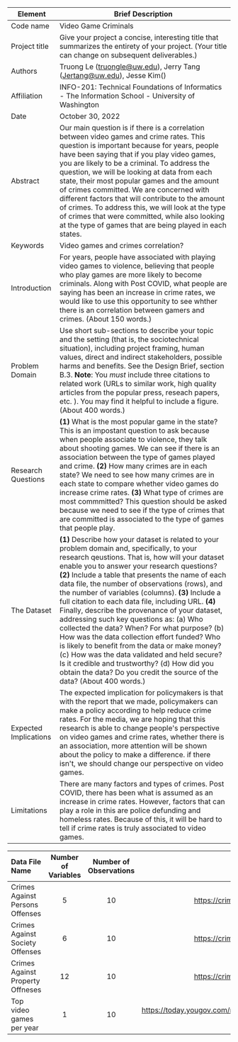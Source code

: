 |Element | Brief Description|
|---------------| --------------
|Code name | Video Game Criminals | 
|Project title| Give your project a concise, interesting title that summarizes the entirety of your project. (Your title can change on subsequent deliverables.) |
|Authors | Truong Le (truongle@uw.edu), Jerry Tang (Jertang@uw.edu), Jesse Kim() |
|Affiliation |  INFO-201: Technical Foundations of Informatics - The Information School - University of Washington |
|Date | October 30, 2022|
|Abstract | Our main question is if there is a correlation between video games and crime rates. This question is important because for years, people have been saying that if you play video games, you are likely to be a criminal. To address the question, we will be looking at data from each state, their most popular games and the amount of crimes committed. We are concerned with different factors that will contribute to the amount of crimes. To address this, we will look at the type of crimes that were committed, while also looking at the type of games that are being played in each states.|
|Keywords | Video games and crimes correlation? |
|Introduction | For years, people have associated with playing video games to violence, believing that people who play games are more likely to become criminals. Along with Post COVID, what people are saying has been an increase in crime rates, we would like to use this opportunity to see whther there is an correlation between gamers and crimes. (About 150 words.) |
|Problem Domain | Use short sub-sections to describe your topic and the setting (that is, the sociotechnical situation), including project framing, human values, direct and indirect stakeholders, possible harms and benefits. See the Design Brief, section B.3. **Note**: You *must* include three citations to related work (URLs to similar work, high quality articles from the popular press, reseach papers, etc. ). You may find it helpful to include a figure.  (About 400 words.) |
|Research Questions | **(1)** What is the most popular game in the state? This is an impostant question to ask because when people associate to violence, they talk about shooting games. We can see if there is an association between the type of games played and crime. **(2)** How many crimes are in each state? We need to see how many crimes are in each state to compare whether video games do increase crime rates. **(3)** What type of crimes are most commmitted? This question should be asked because we need to see if the type of crimes that are committed is associated to the type of games that people play. |
|The Dataset | **(1)** Describe how your dataset is related to your problem domain and, specifically, to your research qeustions. That is, how will your dataset enable you to answer your research questions? **(2)** Include a table that presents the name of each data file, the number of observations (rows), and the number of variables (columns). **(3)** Include a full citation to each data file, including URL. **(4)** Finally, describe the provenance of your dataset, addressing such key questions as: (a) Who collected the data? When? For what purpose? (b) How was the data collection effort funded? Who is likely to benefit from the data or make money? (c) How was the data validated and held secure?  Is it credible and trustworthy? (d) How did you obtain the data? Do you credit the source of the data? (About 400 words.) |
|Expected Implications | The expected implication for policymakers is that with the report that we made, policymakers can make a policy according to help reduce crime rates. For the media, we are hoping that this research is able to change people's perspective on video games and crime rates, whether there is an association, more attention will be shown about the policy to make a difference. if there isn't, we should change our perspective on video games. |
|Limitations | There are many factors and types of crimes. Post COVID, there has been what is assumed as an increase in crime rates. However, factors that can play a role in this are police defunding and homeless rates. Because of this, it will be hard to tell if crime rates is truly associated to video games.|

| Data File Name | Number of Variables | Number of Observations | URL | 
| :---           |        :----:       |        :----:          | ---:|
| Crimes Against Persons Offenses|       5     |     10  | https://crime-data-explorer.fr.gov/pages/home    |
| Crimes Against Society Offenses |        6      |       10       | https://crime-data-explorer.fr.gov/pages/home    |
| Crimes Against Property Offneses |          12   |      10      |  https://crime-data-explorer.fr.gov/pages/home   |
| Top video games per year | 1 | 10 | https://today.yougov.com/ratings/technology/popularity/video-games/all |